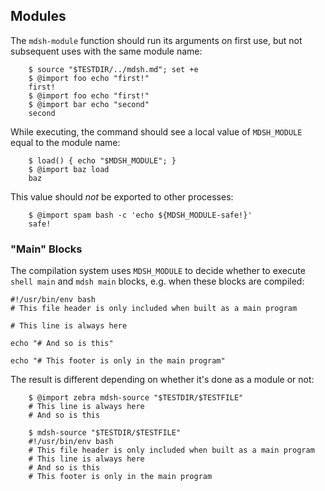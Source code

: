 ## Modules

The `mdsh-module` function should run its arguments on first use, but not subsequent uses with the same module name:

~~~shell
    $ source "$TESTDIR/../mdsh.md"; set +e
    $ @import foo echo "first!"
    first!
    $ @import foo echo "first!"
    $ @import bar echo "second"
    second
~~~

While executing, the command should see a local value of `MDSH_MODULE` equal to the module name:

~~~shell
    $ load() { echo "$MDSH_MODULE"; }
    $ @import baz load
    baz
~~~

This value should *not* be exported to other processes:

~~~shell
    $ @import spam bash -c 'echo ${MDSH_MODULE-safe!}'
    safe!
~~~

### "Main" Blocks

The compilation system uses `MDSH_MODULE` to decide whether to execute `shell main` and `mdsh main` blocks, e.g. when these blocks are compiled:

```shell main
#!/usr/bin/env bash
# This file header is only included when built as a main program
```

```shell
# This line is always here
```

```shell mdsh
echo "# And so is this"
```

```shell mdsh main
echo "# This footer is only in the main program"
```

The result is different depending on whether it's done as a module or not:

~~~shell
    $ @import zebra mdsh-source "$TESTDIR/$TESTFILE"
    # This line is always here
    # And so is this

    $ mdsh-source "$TESTDIR/$TESTFILE"
    #!/usr/bin/env bash
    # This file header is only included when built as a main program
    # This line is always here
    # And so is this
    # This footer is only in the main program
~~~

